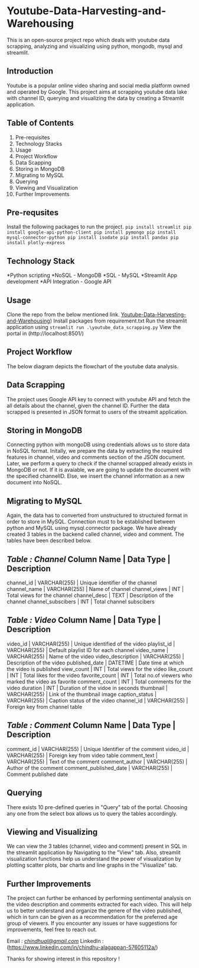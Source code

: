 # Youtube-Data-Harvesting-and-Warehousing
This is an open-source project repo which deals with youtube data scrapping, analyzing and visualizing using python, mongodb, mysql and streamlit.

## Introduction
Youtube is a popular online video sharing and social media platform owned and operated by Google. This project aims at scrapping youtube data lake with channel ID, querying and visualizing the data by creating a Streamlit application.

## Table of Contents
1. Pre-requisites
2. Technology Stacks 
3. Usage
4. Project Workflow
5. Data Scapping
6. Storing in MongoDB
7. Migrating to MySQL
8. Querying
9. Viewing and Visualization
10. Further Improvements

## Pre-requsites
Install the following packages to run the project. 
`pip install streamlit
pip install google-api-python-client
pip install pymongo
pip install mysql-connector-python
pip install isodate
pip install pandas
pip install plotly-express`

## Technology Stack
*Python scripting 
*NoSQL - MongoDB
*SQL - MySQL
*Streamlit App development
*API Integration - Google API

## Usage
Clone the repo from the below mentioned link.
[Youtube-Data-Harvesting-and-Warehousing](https://github.com/Chindhu-Alagappan/Youtube-Data-Harvesting-and-Warehousing.git))
Install packages from requirement.txt
Run the streamlit application using `streamlit run .\youtube_data_scrapping.py`
View the portal in (http://localhost:8501/)

## Project Workflow
The below diagram depicts the flowchart of the youtube data analysis.

## Data Scrapping 
The project uses Google API key to connect with youtube API and fetch the all details about the channel, given the channel ID. Further the data scrapped is presented in JSON format to users of the streamit application.

## Storing in MongoDB 
Connecting python with mongoDB using credentials allows us to store data in NoSQL format. Initally, we prepare the data by extracting the required features in channel, video and comments section of the JSON document. Later, we perform a query to check if the channel scrapped already exists in MongoDB or not. If it is avaiable, we are going to update the document with the specified channelID. Else, we insert the channel information as a new document into NoSQL. 

## Migrating to MySQL 
Again, the data has to converted from unstructured to structured format in order to store in MySQL. Connection must to be established between python and MySQL using mysql.connector package.
We have already created 3 tables in the backend called channel, video and comment. The tables have been described below.

*Table : Channel*
Column Name | Data Type | Description
---------------------------------------
channel_id | VARCHAR(255) | Unique identifier of the channel
channel_name | VARCHAR(255) | Name of channel
channel_views | INT  | Total views for the channel
channel_desc | TEXT | Description of the channel
channel_subscibers | INT | Total channel subscibers

*Table : Video*
Column Name | Data Type | Description
---------------------------------------
video_id | VARCHAR(255) | Unique identified of the video
playlist_id | VARCHAR(255) | Default playlist ID for each channel
video_name | VARCHAR(255) | Name of the video
video_description | VARCHAR(255) | Description of the video
published_date | DATETIME | Date time at which the video is published
view_count | INT | Total views for the video
like_count | INT | Total likes for the video
favorite_count | INT | Total no.of viewers who marked the video as favorite
comment_count | INT | Total comments for the video
duration | INT | Duration of the vidoe in seconds
thumbnail | VARCHAR(255) | Link of the thumbnail image
caption_status | VARCHAR(255) | Caption status of the video
channel_id | VARCHAR(255) | Foreign key from channel table

*Table : Comment*
Column Name | Data Type | Description
---------------------------------------
comment_id | VARCHAR(255) | Unique Identifier of the comment
video_id | VARCHAR(255) | Foreign key from video table
comment_text | VARCHAR(255) | Text of the comment
comment_author | VARCHAR(255) | Author of the comment
comment_published_date | VARCHAR(255) | Comment published date

## Querying
There exists 10 pre-defined queries in "Query" tab of the portal. Choosing any one from the select box allows us to query the tables accordingly.

## Viewing and Visualizing 
We can view the 3 tables (channel, video and comment) present in SQL in the streamlit application by Navigating to the "View" tab.
Also, streamlit visualization functions help us understand the power of visualization by plotting scatter plots, bar charts and line graphs in the "Visualize" tab.

## Further Improvements 
The project can further be enhanced by performing sentimental analysis on the video description and comments extracted for each video. This will help us to better understand and organize the genere of the video published, which in turn can be given as a recommendation for the preferred age group of viewers.
If you encounter any issues or have suggestions for improvements, feel free to reach out.

Email : *chindhual@gmail.com*
LinkedIn : (https://www.linkedin.com/in/chindhu-alagappan-57605112a/)

Thanks for showing interest in this repository ! 



